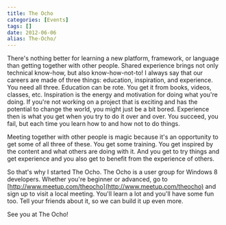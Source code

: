 ```yaml
---
title: The Ocho
categories: [Events]
tags: []
date: 2012-06-06
alias: The-Ocho/
---
```


There's nothing better for learning a new platform, framework, or language than getting together with other people. Shared experience brings not only technical know-how, but also know-how-not-to! I always say that our careers are made of three things: education, inspiration, and experience. You need all three. Education can be rote. You get it from books, videos, classes, etc. Inspiration is the energy and motivation for doing what you're doing. If you're not working on a project that is exciting and has the potential to change the world, you might just be a bit bored. Experience then is what you get when you try to do it over and over. You succeed, you fail, but each time you learn how to and how not to do things.

Meeting together with other people is magic because it's an opportunity to get some of all three of these. You get some training. You get inspired by the content and what others are doing with it. And you get to try things and get experience and you also get to benefit from the experience of others.

So that's why I started The Ocho. The Ocho is a user group for Windows 8 developers. Whether you're beginner or advanced, go to [http://www.meetup.com/theocho](http://www.meetup.com/theocho) and sign up to visit a local meeting. You'll learn a lot and you'll have some fun too. Tell your friends about it, so we can build it up even more.

See you at The Ocho!